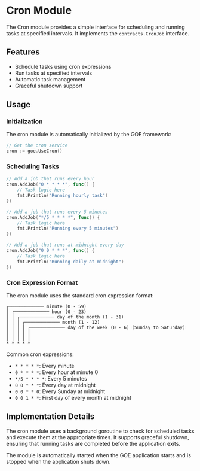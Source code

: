 # Cron Module

The Cron module provides a simple interface for scheduling and running tasks at specified intervals. It implements the `contracts.CronJob` interface.

## Features

- Schedule tasks using cron expressions
- Run tasks at specified intervals
- Automatic task management
- Graceful shutdown support

## Usage

### Initialization

The cron module is automatically initialized by the GOE framework:

```go
// Get the cron service
cron := goe.UseCron()
```

### Scheduling Tasks

```go
// Add a job that runs every hour
cron.AddJob("0 * * * *", func() {
    // Task logic here
    fmt.Println("Running hourly task")
})

// Add a job that runs every 5 minutes
cron.AddJob("*/5 * * * *", func() {
    // Task logic here
    fmt.Println("Running every 5 minutes")
})

// Add a job that runs at midnight every day
cron.AddJob("0 0 * * *", func() {
    // Task logic here
    fmt.Println("Running daily at midnight")
})
```

### Cron Expression Format

The cron module uses the standard cron expression format:

```
┌───────────── minute (0 - 59)
│ ┌───────────── hour (0 - 23)
│ │ ┌───────────── day of the month (1 - 31)
│ │ │ ┌───────────── month (1 - 12)
│ │ │ │ ┌───────────── day of the week (0 - 6) (Sunday to Saturday)
│ │ │ │ │
│ │ │ │ │
* * * * *
```

Common cron expressions:
- `* * * * *`: Every minute
- `0 * * * *`: Every hour at minute 0
- `*/5 * * * *`: Every 5 minutes
- `0 0 * * *`: Every day at midnight
- `0 0 * * 0`: Every Sunday at midnight
- `0 0 1 * *`: First day of every month at midnight

## Implementation Details

The cron module uses a background goroutine to check for scheduled tasks and execute them at the appropriate times. It supports graceful shutdown, ensuring that running tasks are completed before the application exits.

The module is automatically started when the GOE application starts and is stopped when the application shuts down.